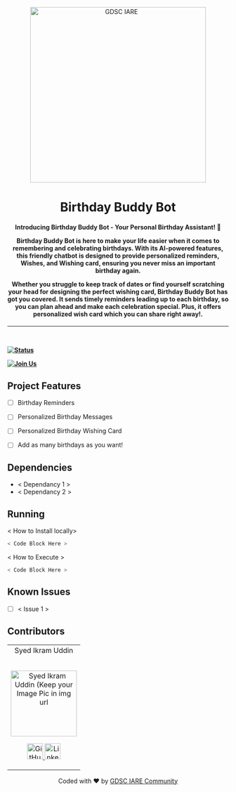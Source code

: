 <p align="center">
<a href="https://gdsciare.club">
	<img width="400" src="https://user-images.githubusercontent.com/81429137/197771787-7a37fc03-4da8-44cf-afa6-b9435f92bdb1.png#gh-light-mode-only" alt="GDSC IARE"/>
</a>
	<h1 align="center"> Birthday Buddy Bot  </h2>
	<h4 align="center"> Introducing Birthday Buddy Bot - Your Personal Birthday Assistant! 🎉

Birthday Buddy Bot is here to make your life easier when it comes to remembering and celebrating birthdays. With its AI-powered features, this friendly chatbot is designed to provide personalized reminders, Wishes, and Wishing card, ensuring you never miss an important birthday again.

Whether you struggle to keep track of dates or find yourself scratching your head for designing the perfect wishing card, Birthday Buddy Bot has got you covered. It sends timely reminders leading up to each birthday, so you can plan ahead and make each celebration special. Plus, it offers personalized wish card which you can share right away!. <h4>
</p>

---
<br>
    

[![Status](https://img.shields.io/website?down_message=lightgrey&label=Project%20Status&style=for-the-badge&up_color=green&up_message=Online&url=https%3A%2F%2Fgdsc.community.dev%2Finstitute-of-aeronautical-engineering-hyderabad%2F)](https://github.com/gdsciare)

[![Join Us](https://img.shields.io/badge/Join%20Community-GDSC%20IARE-blue?style=for-the-badge)](https://gdsc.community.dev/institute-of-aeronautical-engineering-hyderabad/)

## Project Features
- [ ]  Birthday Reminders
- [ ]  Personalized Birthday Messages
- [ ]  Personalized Birthday Wishing Card
- [ ]  Add as many birthdays as you want!


## Dependencies
 - < Dependancy 1 >
 - < Dependancy 2 >


## Running


< How to Install locally> 
```bash
< Code Block Here >
```

< How to Execute >
```bash
< Code Block Here >
```
  
## Known Issues
  - [ ]  < Issue 1 >


## Contributors

<table>
	<tr align="center">
		<td>
		Syed Ikram Uddin
      <br>
      <br>
		<p align="center">
			<img src = "https://cdn-icons-png.flaticon.com/512/5509/5509346.png" width="150" height="150" alt="Syed Ikram Uddin (Keep your Image Pic in img url">
		</p>
			<p align="center">
				<a href = "https://github.com/person1">
					<img src = "http://www.iconninja.com/files/241/825/211/round-collaboration-social-github-code-circle-network-icon.svg" width="36" height = "36" alt="GitHub"/>
				</a>
				<a href = "[https://www.linkedin.com/in/person1](https://www.linkedin.com/in/syed-ikram-uddin-b74916187/)">
					<img src = "http://www.iconninja.com/files/863/607/751/network-linkedin-social-connection-circular-circle-media-icon.svg" width="36" height="36" alt="LinkedIn"/>
				</a>
			</p>
		</td>
  
</table>

<p align="center">
	Coded with ❤ by <a href="https://gdsc.community.dev/institute-of-aeronautical-engineering-hyderabad/">GDSC IARE Community</a>
</p>
